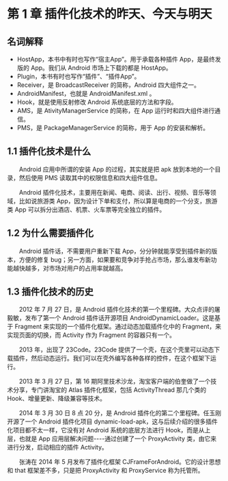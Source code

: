 # 第 1 章 插件化技术的昨天、今天与明天

## 名词解释
* HostApp，本书中有时也写作“宿主App”。用于承载各种插件 App，是最终发版的 App。我们从 Android 市场上下载的都是 HostApp。
* Plugin，本书有时也写作“插件”、“插件App”。
* Receiver，是  BroadcastReceiver 的简称，Android 四大组件之一。
* AndroidManifest，也就是 AndroidManifest.xml 。
* Hook，就是使用反射修改 Android 系统底层的方法和字段。
* AMS，是 AtivityManagerService 的简称，在 App 运行时和四大组件进行通信。
* PMS，是 PackageManagerService 的简称，用于 App 的安装和解析。

## 1.1 插件化技术是什么
　　Android 应用中所谓的安装 App 的过程，其实就是把 apk 放到本地的一个目录，然后使用 PMS 读取其中的权限信息和四大组件信息。

　　Android 插件化技术，主要用在新闻、电商、阅读、出行、视频、音乐等领域，比如说旅游类 App，因为设计下单和支付，所以算是电商的一个分支，旅游类 App 可以拆分出酒店、机票、火车票等完全独立的插件。

## 1.2 为什么需要插件化
　　Android 插件话，不需要用户重新下载 App，分分钟就能享受到插件新的版本，方便的修复 bug；另一方面，如果要和竞争对手抢占市场，那么谁发布新功能越快越多，对市场对用户的占用率就越高。

## 1.3 插件化技术的历史
　　2012 年 7 月 27 日，是 Android 插件化技术的第一个里程碑。大众点评的屠毅敏，发布了第一个 Android 插件话开源项目 AndroidDynamicLoader。这是基于 Fragment 来实现的一个插件化框架。通过动态加载插件化中的 Fragment，来实现页面的切换，而 Activity 作为 Fragment 的容器只有一个。 

　　2013 年，出现了 23Code。23Code 提供了一个壳，在这个壳里可以动态下载插件，然后动态运行。我们可以在壳外编写各种各样的控件，在这个框架下运行。

　　2013 年 3 月 27 日，第 16 期阿里技术沙龙，淘宝客户端的伯奎做了一个技术分享，专门讲淘宝的 Atlas 插件化框架，包括 ActivityThread 那几个类的 Hook、增量更新、降级兼容等技术。

　　2014 年 3 月 30 日 8 点 20 分，是 Android 插件化的第二个里程碑。任玉刚开源了一个 Android 插件化项目 dynamic-load-apk，这与后续介绍的很多插件化项目都不太一样，它没有对 Android 系统的底层方法进行 Hook，而是从上层，也就是 App 应用层解决问题----通过创建了一个 ProxyActivity 类，由它来进行分发，启动相应的插件 Activity。

　　张涛在 2014 年 5 月发布了插件化框架 CJFrameForAndroid。它的设计思想和 that 框架差不多，只是把 ProxyActivity 和 ProxyService 称为托管所。









